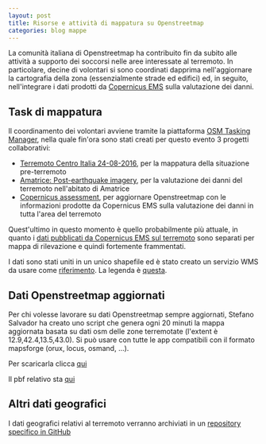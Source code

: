 ```yaml
---
layout: post
title: Risorse e attività di mappatura su Openstreetmap
categories: blog mappe
---
```


La comunità italiana di Openstreetmap ha contribuito fin da subito alle attività a supporto dei soccorsi nelle aree interessate al terremoto. In particolare, decine di volontari si sono coordinati dapprima nell'aggiornare la cartografia della zona (essenzialmente strade ed edifici) ed, in seguito, nell'integrare i dati prodotti da [Copernicus EMS](http://emergency.copernicus.eu/mapping) sulla valutazione dei danni.

##  Task di mappatura

Il coordinamento dei volontari avviene tramite la piattaforma [OSM Tasking Manager](http://osmit-tm.wmflabs.org/), nella quale fin'ora sono stati creati per questo evento 3 progetti collaborativi:

* [Terremoto Centro Italia 24-08-2016](http://osmit-tm.wmflabs.org/project/13), per la mappatura della situazione pre-terremoto
* [Amatrice: Post-earthquake imagery](http://osmit-tm.wmflabs.org/project/14), per la valutazione dei danni del terremoto nell'abitato di Amatrice
* [Copernicus assessment](http://osmit-tm.wmflabs.org/project/15), per aggiornare Openstreetmap con le informazioni prodotte da Copernicus EMS sulla valutazione dei danni in tutta l'area del terremoto

Quest'ultimo in questo momento è quello probabilmente più attuale, in quanto i [dati pubblicati da Copernicus EMS sul terremoto](http://emergency.copernicus.eu/mapping/list-of-components/EMSR177) sono separati per mappa di rilevazione e quindi fortemente frammentati.

I dati sono stati uniti in un unico shapefile ed è stato creato un servizio WMS da usare come [riferimento](http://osmit3.wmflabs.org/cgi-bin/qgis_mapserv.fcgi?map=/srv/Copernicus/settlements_grading.qgs&SERVICE=WMS&REQUEST=GetCapabilities&VERSION=1.3). La legenda è [questa](http://imgur.com/a/cfOfA).

##  Dati Openstreetmap aggiornati

Per chi volesse lavorare su dati Openstreetmap sempre aggiornati, Stefano Salvador ha creato uno script che genera ogni 20 minuti la mappa aggiornata basata su dati osm delle zone terremotate (l'extent è 12.9,42.4,13.5,43.0). Si può usare con tutte le app compatibili con il formato mapsforge (orux, locus, osmand, ...).

Per scaricarla clicca [qui](http://geoserver.protezionecivile.fvg.it/terremoto2016.map)

Il pbf relativo sta [qui](http://geoserver.protezionecivile.fvg.it/terremoto2016.osm.pbf)

## Altri dati geografici

I dati geografici relativi al terremoto verranno archiviati in un [repository specifico in GitHub](https://github.com/emergenzeHack/terremotocentro_geodata)
